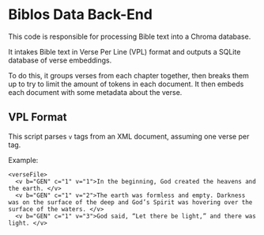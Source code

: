 # Biblos Data Back-End

This code is responsible for processing Bible text into a Chroma database.

It intakes Bible text in Verse Per Line (VPL) format and outputs a SQLite database of verse embeddings.

To do this, it groups verses from each chapter together, then breaks them up to try to limit the amount of tokens in each document.  It then embeds each document with some metadata about the verse.

## VPL Format

This script parses `v` tags from an XML document, assuming one verse per tag.

Example:
```
<verseFile>
  <v b="GEN" c="1" v="1">In the beginning, God created the heavens and the earth. </v>
  <v b="GEN" c="1" v="2">The earth was formless and empty. Darkness was on the surface of the deep and God’s Spirit was hovering over the surface of the waters. </v>
  <v b="GEN" c="1" v="3">God said, “Let there be light,” and there was light. </v>
```

